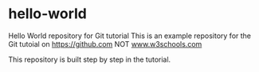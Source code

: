 # hello-world
Hello World repository for Git tutorial
This is an example repository for the Git tutoial on https://github.com
NOT www.w3schools.com

This repository is built step by step in the tutorial. 
